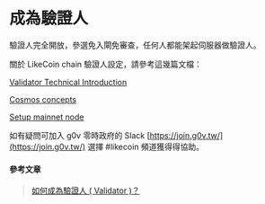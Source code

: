 # 成為驗證人

驗證人完全開放，參選免入閘免審查，任何人都能架起伺服器做驗證人。

關於 LikeCoin chain 驗證人設定，請參考這幾篇文檔：

[Validator Technical Introduction](https://docs.like.co/developer/likecoin-chain-node/validator-technical-introduction)

[Cosmos concepts](https://docs.like.co/developer/likecoin-chain-api/cosmos-concepts)

[Setup mainnet node](https://docs.like.co/developer/likecoin-chain-node/setup-mainnet-node)

如有疑問可加入 g0v 零時政府的 Slack [https://join.g0v.tw/](https://join.g0v.tw/) 選擇 \#likecoin 頻道獲得得協助。

#### 參考文章

> [如何成為驗證人 \( Validator \)？](https://daisymarisfung.gitbook.io/likecoincollection/newbie-village/validator)

